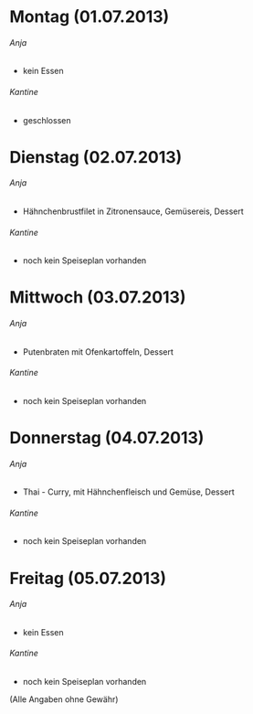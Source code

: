 # Montag (01.07.2013)
###### Anja
* kein Essen

###### Kantine
* geschlossen

# Dienstag (02.07.2013)	
###### Anja
* Hähnchenbrustfilet in Zitronensauce, Gemüsereis, Dessert

###### Kantine
* noch kein Speiseplan vorhanden

# Mittwoch (03.07.2013)
###### Anja
* Putenbraten mit Ofenkartoffeln, Dessert

###### Kantine
* noch kein Speiseplan vorhanden

# Donnerstag (04.07.2013) 
###### Anja
* Thai - Curry, mit Hähnchenfleisch und Gemüse, Dessert

###### Kantine
* noch kein Speiseplan vorhanden

# Freitag (05.07.2013)
###### Anja
* kein Essen

###### Kantine
* noch kein Speiseplan vorhanden



(Alle Angaben ohne Gewähr)
